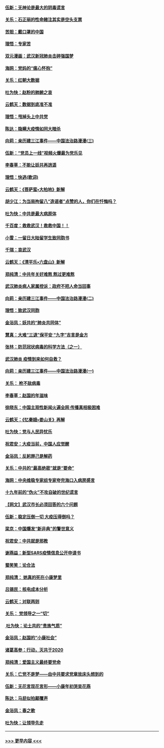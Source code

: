 #### [伍新：无神论是最大的阴毒谎言](../pages/nsc993/n11846129.md?t=02061411) 
#### [关乐：石正丽的性命赌注其实是空头支票](../pages/nsc993/n11846109.md?t=02061411) 
#### [苦胆：戴口罩的中国](../pages/nsc993/n11845576.md?t=02061411) 
#### [理悟：专家苦](../pages/nsc993/n11845564.md?t=02061411) 
#### [双元漫画：武汉新冠肺炎击碎强国梦](../pages/nsc993/n11843320.md?t=02061411) 
#### [海网：党妈的“瘟心怀抱”](../pages/nsc993/n11840740.md?t=02061411) 
#### [关乐：红朝大数据](../pages/nsc993/n11840675.md?t=02061411) 
#### [吐为快：赵粉的肺腑之哀](../pages/nsc993/n11840618.md?t=02061411) 
#### [云鹤天：数据到底准不准](../pages/nsc993/n11840325.md?t=02061411) 
#### [理悟：甩掉头上中共党](../pages/nsc993/n11838826.md?t=02061411) 
#### [陈达：隐瞒大疫情如同大暗杀](../pages/nsc993/n11838771.md?t=02061411) 
#### [向莉：亲历建三江事件——中国法治路漫漫(三)](../pages/nsc993/n11831825.md?t=02061411) 
#### [伍新：“党员上一线”视频火爆最为党乐见](../pages/nsc993/n11838200.md?t=02061411) 
#### [李春草：不能让妖共再逍遥](../pages/nsc993/n11838102.md?t=02061411) 
#### [理悟：快逃(歌词)](../pages/nsc993/n11838083.md?t=02061411) 
#### [云鹤天：《菩萨蛮▪大柏地》新解](../pages/nsc993/n11838059.md?t=02061411) 
#### [胡少江：为当局拘留八“造谣者”点赞的人，你们在忏悔吗？](../pages/nsc993/n11836801.md?t=02061411) 
#### [吐为快：中共是最大病原体](../pages/nsc993/n11836748.md?t=02061411) 
#### [千百度：救救武汉！救救中国！！](../pages/nsc993/n11836145.md?t=02061411) 
#### [小雪：一留日大陆留学生致同胞书](../pages/nsc993/n11834624.md?t=02061411) 
#### [千瑞：哀武汉](../pages/nsc993/n11833647.md?t=02061411) 
#### [云鹤天：《清平乐▪六盘山》新解](../pages/nsc993/n11833611.md?t=02061411) 
#### [郑纯清：中共年关好难熬 熬过更难熬](../pages/nsc993/n11833489.md?t=02061411) 
#### [武汉肺炎病人家属控诉：政府不把人命当回事](../pages/nsc993/n11833205.md?t=02061411) 
#### [向莉：亲历建三江事件——中国法治路漫漫(二)](../pages/nsc993/n11829102.md?t=02061411) 
#### [理悟：致武汉同胞](../pages/nsc993/n11831522.md?t=02061411) 
#### [金浴凤：妖共的“肺炎共同体”](../pages/nsc993/n11829448.md?t=02061411) 
#### [慧真：大难“三退”保平安 “九字”吉言是金方](../pages/nsc993/n11829501.md?t=02061411) 
#### [张林：防范冠状病毒的科学方法（之一）](../pages/nsc993/n11828618.md?t=02061411) 
#### [武汉肺炎 疫情到来如何自救？](../pages/nsc993/n11827632.md?t=02061411) 
#### [向莉：亲历建三江事件——中国法治路漫漫(一)](../pages/nsc993/n11827190.md?t=02061411) 
#### [关乐： 枪不敌病毒](../pages/nsc993/n11826746.md?t=02061411) 
#### [李春草：赵国的年滋味](../pages/nsc993/n11826321.md?t=02061411) 
#### [徐晓东：中国主观性新闻火遍全网 传播真相极困难](../pages/nsc993/n11826508.md?t=02061411) 
#### [云鹤天：《忆秦娥▪娄山关》再解](../pages/nsc993/n11824682.md?t=02061411) 
#### [吐为快：党与人民异忧乐](../pages/nsc993/n11824660.md?t=02061411) 
#### [祝君安：大疫当前，中国人应觉醒](../pages/nsc993/n11821946.md?t=02061411) 
#### [金浴凤：反躬罪己是解药](../pages/nsc993/n11820280.md?t=02061411) 
#### [关乐：中共的“最高绝密”就是“要命”](../pages/nsc993/n11816946.md?t=02061411) 
#### [海网：中央维稳专家组专家夸完海口入病房感言](../pages/nsc993/n11815138.md?t=02061411) 
#### [十九年前的“伪火”不攻自破的世纪谎言](../pages/nsc993/n11813238.md?t=02061411) 
#### [【网文】武汉市长必须回答的六个问题](../pages/nsc993/n11813848.md?t=02061411) 
#### [伍新：稳定压倒一切 大疫压得倒吗？](../pages/nsc993/n11812634.md?t=02061411) 
#### [梁京：中国爆发“新非典”的警世意义](../pages/nsc993/n11812554.md?t=02061411) 
#### [祝君安：中共就是邪教](../pages/nsc993/n11812431.md?t=02061411) 
#### [谢燕益：新型SARS疫情信息公开申请书](../pages/nsc993/n11808840.md?t=02061411) 
#### [蜀笑笑：论合法](../pages/nsc993/n11808064.md?t=02061411) 
#### [郑纯清： 她真的死在小康梦里](../pages/nsc993/n11806623.md?t=02061411) 
#### [吕锡民：核电成本分析](../pages/nsc993/n11806284.md?t=02061411) 
#### [云鹤天：对联两则](../pages/nsc993/n11805957.md?t=02061411) 
#### [关乐： 党领导之一“切”](../pages/nsc993/n11804505.md?t=02061411) 
#### [ 吐为快：论土共的“贵族气质”](../pages/nsc993/n11804490.md?t=02061411) 
#### [金浴凤：赵国的“小康社会”](../pages/nsc993/n11804452.md?t=02061411) 
#### [诸葛高参：行动，灭共于2020](../pages/nsc993/n11804120.md?t=02061411) 
#### [郑纯清：爱国主义最终要党命](../pages/nsc993/n11802197.md?t=02061411) 
#### [关乐：亡党不是梦——由中共要求党章放床头想到的](../pages/nsc993/n11802156.md?t=02061411) 
#### [伍新：无花言现花言形——小康年初哭吴花燕](../pages/nsc993/n11800044.md?t=02061411) 
#### [陈达：马屁似拍颠覆声](../pages/nsc993/n11800010.md?t=02061411) 
#### [金浴凤：春之歌](../pages/nsc993/n11797687.md?t=02061411) 
#### [吐为快：让领导先走](../pages/nsc993/n11797512.md?t=02061411) 

----
#### [ >>> 更早内容 <<< ](../indexes/nsc993-earlier.md)
